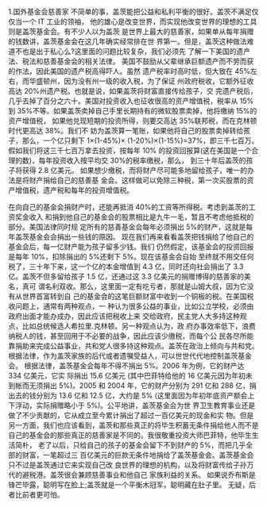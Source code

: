 1.国外基金会慈善家
不简单的事，盖茨能把公益和私利平衡的很好。盖茨不满足仅仅当一个 IT 工业的领袖， 他的雄心是改变世界，而实现他改变世界的理想的工具则是盖茨基金会。有不少人以为盖茨 是世界上最大的慈善家，如果单从每年捐赠的钱数讲，盖茨基金会在这几年确实经常排在世 界第一。但是，盖茨这种做法难道不也是出于私心么?这里面的问题比较复杂，我们必须先 了解一下美国的遗产法、税法和慈善基金会的相关法律。
美国不鼓励从父辈继承巨额遗产而不劳而获的作法，因此美国的遗产税高得吓人。虽然 遗产税率时高时低，但大致在 45%左右，而华盛顿州，因为没有州一级的收入税，为了保证 州政府税收，它额外征收高达 20%州遗产税。也就是说，如果盖茨将财富直接传给孩子，交 完遗产税后，几乎去掉了百分之六十。美国对投资收入也征收很高的资产增值税，税率从 15% 到 35%不等。如果盖茨卖掉自己手里长期持有的微软股票卖掉，他将缴纳 15%的资产增值税， 如果他兑现短期的投资所得，则要交高达 35%联邦税，而在克林顿时代更高达 38%。我们不 妨为盖茨算一笔账，如果他将自己的股票卖掉转给孩子，那么，一个亿只剩下 1×(1-45%)× (1-20%)×(1-15%)=37%，即三千七百万。假如我们将这三千七百万拿去投资，按每年 10% 的投资回报算(这在美国是一个合理的数)，每年投资收入按平均交 30%的税率缴税，那么， 到三十年后盖茨的孩子将获得 2.8 亿美元。
如果想少缴税，而将财产尽可能多地留给孩子，唯一的办法是将财产捐给自己的慈善基 金会。这样做可以免除三种税，第一次买股票的资产增值税，遗产税和每年的投资增值税。

 在向自己的基金会捐财产时，还能再抵消 40%的工资等所得税。考虑到盖茨的工资奖金收入 和捐到他自己的基金会的股票相比是九牛一毛，暂且不考虑他抵税的部分。美国法律同时规 定所有的慈善基金会每年必须捐出 5%的财产，这就是每年盖茨基金会会捐出一些钱的原因。 现在我们再来看看盖茨把钱捐给了他自己的基金会后，每一亿财产能为孩子留多少钱。我们 仍然假定，该基金会的投资回报是每年 10%，扣除捐出的 5%还剩下 5%。现在该基金会自始 至终就不用交任何税了，三十年下来，这一个亿的本金增值到 4.3 亿，同时还向社会捐出了 3.3 亿。盖茨不但多留给孩子 1.5 亿，还通过这 3.3 亿美元的捐赠博得的慈善家的美名，真可 谓名利双收。那么，这里面一定有吃亏者，那就是山姆大叔，因为它没有从世界首富转到自 己的基金会的这笔巨额财富中收到一个铜板的税。在美国税收问题上，通常有两种观点，一 种认为很多公益的事业，比如公立学校，必须由政府出面才能办成办，因此应该把税收上来 交给政府，民主党人大多持这种观点，比如总统候选人希拉里.克林顿。另一种观点认为，政 府办事效率低下，浪费纳税人的钱，甚至回用于不必要的战争，因此应该少缴税，而每个公 民各尽所能靠捐助来完成公益事业，共和党人很多持这种观点。盖茨在政治上倾向与共和党。 根据法律，作为盖茨家族的后代或者遗嘱受益人，可以世世代代地控制盖茨基金会。
根据法律，盖茨基金会每年不得不捐出 5%。2006 年为例，它的财产达 334 亿美元，它实 际捐出 15.6 亿美元 (其中巴菲特给他的 16 亿美元因为年初未到帐而无须捐出 5%)。2005 和 2004 年，它的财产分别为 291 亿和 288 亿，捐出去的钱分别为 13.6 亿和 12.5 亿，大约是 5% (这里面因为年初年底资产额会上下浮动，实际捐赠略小于 5%)。公平地讲，盖茨基金会为世 界卫生教育事业还是做了不少贡献的，它从成立至今累计捐出了超过一百亿美元的现金和实 物。但是另一方面，我们也应该看到，盖茨和那些真正的将毕生积蓄无条件捐给他人而不是 自己的基金会的那些真正的慈善家是不同的。我很敬重投资大师巴菲特，他毕生生活简朴， 老了以后，只给自己的孩子的基金会留下不到财产的 5%，而把几乎全部的财富，一笔超过三 百亿美元的巨款无条件地捐给了盖茨基金会。盖茨基金会只不过是盖茨通过它来实现自己改 良世界的理想的机构，以及将财富传给子孙万代的避税港。盖茨很会兼顾慈善事业和他自己 家族利益的关系。
如果说乔布斯是锋芒毕露，聪明写在脸上;盖茨就是一个平衡木冠军，聪明藏在肚子里。 无疑，后者比前者更可怕。
